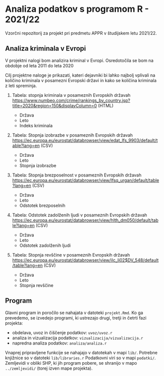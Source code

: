 # Analiza podatkov s programom R - 2021/22

Vzorčni repozitorij za projekt pri predmetu APPR v študijskem letu 2021/22. 

## Analiza kriminala v Evropi

V projektni nalogi bom analizira kriminal v Evropi. Osredotočila se bom na obdobje od leta 2011 do leta 2020

Cilj projektne naloge je prikazati, kateri dejavniki bi lahko najbolj vplivali na količino kriminala v posamezni Evropski državi in kako se količina kriminala z leti spreminja. 

1. Tabela:  stopnja kriminala v posameznih Evropskih državah https://www.numbeo.com/crime/rankings_by_country.jsp?title=2020&region=150&displayColumn=0 (HTML)
    * Država
    * Leto
    * Indeks kriminala

2. Tabela: Stopnja izobrazbe v posameznih Evropskih državah https://ec.europa.eu/eurostat/databrowser/view/edat_lfs_9903/default/table?lang=en (CSV)
    * Država
    * Leto
    * Stopnja izobrazbe

3. Tabela: Stopnja brezposelnost v posameznih Evropskih državah https://ec.europa.eu/eurostat/databrowser/view/lfsq_urgan/default/table?lang=en (CSV)
    * Država
    * Leto
    * Odstotek brezposelnih

4. Tabela: Odstotek zadolženih ljudi v posameznih Evropskih državah https://ec.europa.eu/eurostat/databrowser/view/hlth_dm050/default/table?lang=en (CSV)
    * Država
    * Leto
    * Odstotek zadolženih ljudi

5. Tabela: Stopnja revščine v posameznih Evropskih državah https://ec.europa.eu/eurostat/databrowser/view/ilc_li02$DV_548/default/table?lang=en (CSV)
    * Država
    * Leto
    * Stopnja revščine



## Program

Glavni program in poročilo se nahajata v datoteki `projekt.Rmd`.
Ko ga prevedemo, se izvedejo programi, ki ustrezajo drugi, tretji in četrti fazi projekta:

* obdelava, uvoz in čiščenje podatkov: `uvoz/uvoz.r`
* analiza in vizualizacija podatkov: `vizualizacija/vizualizacija.r`
* napredna analiza podatkov: `analiza/analiza.r`

Vnaprej pripravljene funkcije se nahajajo v datotekah v mapi `lib/`.
Potrebne knjižnice so v datoteki `lib/libraries.r`
Podatkovni viri so v mapi `podatki/`.
Zemljevidi v obliki SHP, ki jih program pobere,
se shranijo v mapo `../zemljevidi/` (torej izven mape projekta).
